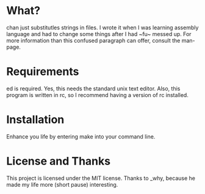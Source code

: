 What?
=====

chan just substitutles strings in files. I wrote
it when I was learning assembly language and had
to change some things after I had ~fu~ messed up.
For more information than this confused paragraph can
offer, consult the man-page.

Requirements
============

ed is required. Yes, this needs the standard unix text editor.
Also, this program is written in rc, so I recommend
having a version of rc installed.

Installation
============

Enhance you life by entering
	make
into your command line.

License and Thanks
==================

This project is licensed under the MIT license.
Thanks to _why, because he made my life
more (short pause) interesting.
